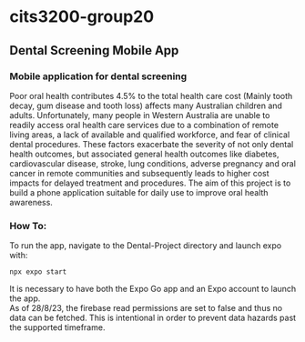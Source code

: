 # cits3200-group20
## Dental Screening Mobile App

### Mobile application for dental screening
Poor oral health contributes 4.5% to the total health care cost (Mainly tooth decay, gum disease and tooth loss) affects many Australian children and adults. 
Unfortunately, many people in Western Australia are unable to readily access oral health care services due to a combination of remote living areas, a lack of available and qualified workforce, and fear of clinical dental procedures. These factors exacerbate the severity of not only dental health outcomes, but associated general health outcomes like diabetes, cardiovascular disease, stroke, lung conditions, adverse pregnancy and oral cancer in remote communities and subsequently leads to higher cost impacts for delayed treatment and procedures.
The aim of this project is to build a phone application suitable for daily use to improve oral health awareness.


### How To:

To run the app, navigate to the Dental-Project directory and launch expo with:
```
npx expo start
```
It is necessary to have both the Expo Go app and an Expo account to launch the app. <br>
As of 28/8/23, the firebase read permissions are set to false and thus no data can be fetched. This is intentional in order to prevent data hazards past the supported timeframe.